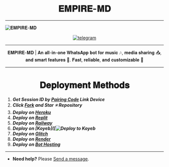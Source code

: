 <h1 align="center"> 𝐄𝐌𝐏𝐈𝐑𝐄-𝐌𝐃</h1> <p align="center">
  
---
  <img alt="𝐄𝐌𝐏𝐈𝐑𝐄-𝐌𝐃" src="https://files.catbox.moe/z7c67w.jpg">
</p>
<p align="center">

  <a aria-label="Join our chats" href="https://t.me/only_one_empire_channel" target="_blank">
    <img alt="telegram" src="https://img.shields.io/badge/Join Group-25D366?style=for-the-badge&logo=telegram&logoColor=white" />
  </a>
 
---
  <p align="center">𝐄𝐌𝐏𝐈𝐑𝐄-𝐌𝐃 | 𝐀𝐧 𝐚𝐥𝐥-𝐢𝐧-𝐨𝐧𝐞 𝐖𝐡𝐚𝐭𝐬𝐀𝐩𝐩 𝐛𝐨𝐭 𝐟𝐨𝐫 𝐦𝐮𝐬𝐢𝐜 🎶, 𝐦𝐞𝐝𝐢𝐚 𝐬𝐡𝐚𝐫𝐢𝐧𝐠 📤, 𝐚𝐧𝐝 𝐬𝐦𝐚𝐫𝐭 𝐟𝐞𝐚𝐭𝐮𝐫𝐞𝐬 🤖. 𝐅𝐚𝐬𝐭, 𝐫𝐞𝐥𝐢𝐚𝐛𝐥𝐞, 𝐚𝐧𝐝 𝐜𝐮𝐬𝐭𝐨𝐦𝐢𝐳𝐚𝐛𝐥𝐞 🚀 </p>

---

<h1 align="center"> 𝐃𝐞𝐩𝐥𝐨𝐲𝐦𝐞𝐧𝐭 𝐌𝐞𝐭𝐡𝐨𝐝𝐬</h1> <p align="center">

1. ***Get Session ID by [Pairing Code](https://efeurhobo-empire-x-home.vercel.app/) Link Device***  
2. ***Click [Fork](https://github.com/bullishdevs/Empire_X/fork) and Star ⭐ Repository***  
3. ***Deploy on [Heroku](https://efeurhobo-empire-x.vercel.app/)***  
4. ***Deploy on [Replit](https://replit.com/github/bullishdevs/Empire_X.git)***  
5. ***Deploy on [Railway]()***  
6. ***Deploy on [Koyeb]([![Deploy to Koyeb](https://app.koyeb.com/deploy?name=empire-md&builder=dockerfile&instance_type=free&env%5BALWAYS_ONLINE%5D=false&env%5BANTICALL%5D=false&env%5BANTICALL_MSG%5D=*_%F0%9F%93%9E+Auto+Call+Reject+Mode+Active.+%F0%9F%93%B5+No+Calls+Allowed_*&env%5BANTILINK%5D=false&env%5BAUTO_LIKE_STATUS%5D=false&env%5BAUTO_LIKE_EMOJI%5D=%F0%9F%92%9A&env%5BAUTO_VIEW_STATUS%5D=false&env%5BAUTO_TYPING%5D=false&env%5BMODE%5D=private&env%5BOWNER_NAME%5D=%F0%9D%90%84%F0%9D%90%A6%F0%9D%90%A9%F0%9D%90%A2%F0%9D%90%AB%F0%9D%90%9E+%F0%9D%90%93%F0%9D%90%9E%F0%9D%90%9C%F0%9D%90%A1+%5B+%F0%9D%90%83%F0%9D%90%9E%F0%9D%90%AF%F0%9D%90%9E%F0%9D%90%A5%F0%9D%90%A8%F0%9D%90%A9%F0%9D%90%9E%F0%9D%90%AB+%5D&env%5BOWNER_NUMBER%5D=put+your+number+here&env%5BPREFIX%5D=.&env%5BSESSION_ID%5D=put+your+session+id+here)***  
7. ***Deploy on [Glitch]()***  
8. ***Deploy on [Render](https://empire-x-efeurhobo.vercel.app/)***  
9. ***Deploy on [Bot Hosting](https://bot-hosting.net/?aff=1148117314785529946)***  

---

- **Need help?** Please [Send a message](https://empire-contact-form.vercel.app/).
